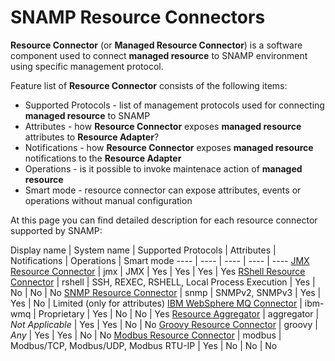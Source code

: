 SNAMP Resource Connectors
====
**Resource Connector** (or **Managed Resource Connector**) is a software component used to connect **managed resource** to SNAMP environment using specific management protocol.

Feature list of **Resource Connector** consists of the following items:
* Supported Protocols - list of management protocols used for connecting **managed resource** to SNAMP
* Attributes - how **Resource Connector** exposes **managed resource** attributes to **Resource Adapter**?
* Notifications - how **Resource Connector** exposes **managed resource** notifications to the **Resource Adapter**
* Operations - is it possible to invoke maintenace action of **managed resource**
* Smart mode - resource connector can expose attributes, events or operations without manual configuration

At this page you can find detailed description for each resource connector supported by SNAMP:

Display name | System name | Supported Protocols | Attributes | Notifications | Operations | Smart mode
---- | ---- | ---- | ---- | ----
[JMX Resource Connector](jmx-connector.md) | jmx | JMX | Yes | Yes | Yes | Yes
[RShell Resource Connector](rshell-connector.md) | rshell | SSH, REXEC, RSHELL, Local Process Execution | Yes | No | No | No
[SNMP Resource Connector](snmp-connector.md) | snmp | SNMPv2, SNMPv3 | Yes | Yes | No | Limited (only for attributes)
[IBM WebSphere MQ Connector](wmq-connector.md) | ibm-wmq | Proprietary | Yes | No | No | Yes
[Resource Aggregator](aggregator-connector.md) | aggregator | _Not Applicable_ | Yes | Yes | No | No
[Groovy Resource Connector](groovy-connector.md) | groovy | _Any_ | Yes | Yes | No | No
[Modbus Resource Connector](modbus-connector.md) | modbus | Modbus/TCP, Modbus/UDP, Modbus RTU-IP | Yes | No | No | No
